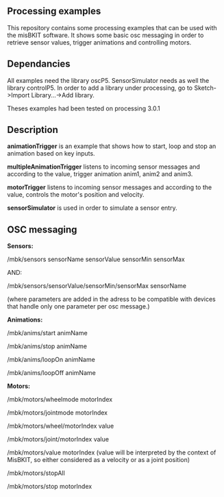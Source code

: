 ## Processing examples

This repository contains some processing examples that can be used with the misBKIT software.
It shows some basic osc messaging in order to retrieve sensor values, trigger animations and controlling motors.

## Dependancies

All examples need the library oscP5.
SensorSimulator needs as well the library controlP5.
In order to add a library under processing, go to Sketch->Import Library...->Add library.

Theses examples had been tested on processing 3.0.1

## Description

**animationTrigger** is an example that shows how to start, loop and stop an animation based on key inputs.

**multipleAnimationTrigger** listens to incoming sensor messages and according to the value, trigger animation anim1, anim2 and anim3.

**motorTrigger** listens to incoming sensor messages and according to the value, controls the motor's position and velocity.

**sensorSimulator** is used in order to simulate a sensor entry.


## OSC messaging

**Sensors:**

/mbk/sensors sensorName sensorValue sensorMin sensorMax

AND:

/mbk/sensors/sensorValue/sensorMin/sensorMax sensorName

(where parameters are added in the adress to be compatible with devices that handle only one parameter per osc message.)

**Animations:**

/mbk/anims/start animName

/mbk/anims/stop animName

/mbk/anims/loopOn animName

/mbk/anims/loopOff animName


**Motors:**

/mbk/motors/wheelmode motorIndex

/mbk/motors/jointmode motorIndex

/mbk/motors/wheel/motorIndex value

/mbk/motors/joint/motorIndex value

/mbk/motors/value motorIndex (value will be interpreted by the context of MisBKIT, so either considered as a velocity or as a joint position)

/mbk/motors/stopAll

/mbk/motors/stop motorIndex

